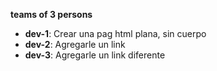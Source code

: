 **teams of 3 persons**

* **dev-1**: Crear una pag html plana, sin cuerpo 
* **dev-2**: Agregarle un link
* **dev-3**: Agregarle un link diferente
